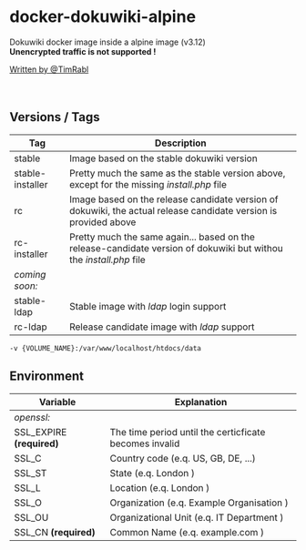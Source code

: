 # docker-dokuwiki-alpine

Dokuwiki docker image inside a alpine image (v3.12)  
**Unencrypted traffic is not supported !**  

[Written by @TimRabl](https://github.com/timrabl/ "@TimRabl GitHub")  
 <br></br>


## Versions / Tags

| Tag | Description |
|-----|-------------|
| stable | Image based on the stable dokuwiki version |
| stable-installer | Pretty much the same as the stable version above, except for the missing *install.php* file |
| rc | Image based on the release candidate version of dokuwiki, the actual release candidate version is provided above |
|rc-installer | Pretty much the same again... based on the release-candidate version of dokuwiki but withou the *install.php* file |
| *coming soon:*| |
| stable-ldap | Stable image with *ldap* login support |
| rc-ldap | Release candidate image with *ldap* support |

`-v {VOLUME_NAME}:/var/www/localhost/htdocs/data`

## Environment

| Variable | Explanation |
| -------- | ----------- |
| *openssl:* | |
| SSL_EXPIRE **(required)** | The time period until the certicficate becomes invalid |
| SSL_C | Country code (e.q. US, GB, DE, ...) |
| SSL_ST | State (e.q. London ) |
| SSL_L | Location (e.q. London ) |
| SSL_O | Organization (e.q. Example Organisation ) |
| SSL_OU | Organizational Unit (e.q. IT Department ) |
| SSL_CN **(required)** | Common Name (e.q. example.com ) |
